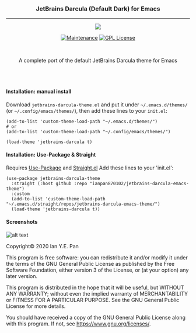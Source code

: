 <h3 align="center">JetBrains Darcula (Default Dark) for Emacs</h3>
<hr/>


<p align="center">
<img src="https://upload.wikimedia.org/wikipedia/commons/thumb/0/08/EmacsIcon.svg/120px-EmacsIcon.svg.png" />
</p>

<p align="center">
<a href="https://github.com/ianpan870102/wilmersdorf-emacs-theme"><img src="https://img.shields.io/badge/Maintained%3F-yes-green.svg" alt="Maintenance"></a>
<a href="https://www.gnu.org/licenses/gpl-3.0"><img src="https://img.shields.io/badge/License-GPL%20v3-blue.svg" alt="GPL License"></a>
</p>

<br/>

<p align="center">A complete port of the default JetBrains Darcula theme for Emacs</p>

<br/>
<br/>

#### Installation: manual install

Download `jetbrains-darcula-theme.el` and put it under `~/.emacs.d/themes/` (or `~/.config/emacs/themes/`), then add these lines to your `init.el`:

```
(add-to-list 'custom-theme-load-path "~/.emacs.d/themes/")
# or
(add-to-list 'custom-theme-load-path "~/.config/emacs/themes/")

(load-theme 'jetbrains-darcula t)
```

#### Installation: Use-Package & Straight

Requires [Use-Package](https://github.com/jwiegley/use-package) and [Straight.el](https://github.com/raxod502/straight.el)
Add these lines to your 'init.el':
```
(use-package jetbrains-darcula-theme
  :straight (:host github :repo "ianpan870102/jetbrains-darcula-emacs-theme")
  :custom
  (add-to-list 'custom-theme-load-path "~/.emacs.d/straight/repos/jetbrains-darcula-emacs-theme/")
  (load-theme 'jetbrains-darcula t))
```

#### Screenshots

![alt text](./screenshots/darcula1.png)

Copyright© 2020 Ian Y.E. Pan

This program is free software: you can redistribute it and/or modify it under the terms of the GNU General Public License as published by the Free Software Foundation, either version 3 of the License, or (at your option) any later version.

This program is distributed in the hope that it will be useful, but WITHOUT ANY WARRANTY; without even the implied warranty of MERCHANTABILITY or FITNESS FOR A PARTICULAR PURPOSE. See the GNU General Public License for more details.

You should have received a copy of the GNU General Public License along with this program. If not, see https://www.gnu.org/licenses/.
